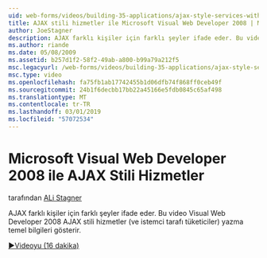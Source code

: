 ```yaml
---
uid: web-forms/videos/building-35-applications/ajax-style-services-with-microsoft-visual-web-developer-2008
title: AJAX stili hizmetler ile Microsoft Visual Web Developer 2008 | Microsoft Docs
author: JoeStagner
description: AJAX farklı kişiler için farklı şeyler ifade eder. Bu videoda Visual Web geliştirme AJAX stili hizmetler (ve istemci tarafı tüketiciler) yazma temel bilgileri gösterilmektedir...
ms.author: riande
ms.date: 05/08/2009
ms.assetid: b257d1f2-58f2-49ab-a800-b99a79a212f5
msc.legacyurl: /web-forms/videos/building-35-applications/ajax-style-services-with-microsoft-visual-web-developer-2008
msc.type: video
ms.openlocfilehash: fa75fb1ab17742455b1d06dfb74f868ff0ceb49f
ms.sourcegitcommit: 24b1f6decbb17bb22a45166e5fdb0845c65af498
ms.translationtype: MT
ms.contentlocale: tr-TR
ms.lasthandoff: 03/01/2019
ms.locfileid: "57072534"
---
```

<a name="ajax-style-services-with-microsoft-visual-web-developer-2008"></a>Microsoft Visual Web Developer 2008 ile AJAX Stili Hizmetler
====================
tarafından [ALi Stagner](https://github.com/JoeStagner)

AJAX farklı kişiler için farklı şeyler ifade eder. Bu video Visual Web Developer 2008 AJAX stili hizmetler (ve istemci tarafı tüketiciler) yazma temel bilgileri gösterir.

[&#9654;Videoyu (16 dakika)](https://channel9.msdn.com/Blogs/ASP-NET-Site-Videos/ajax-style-services-with-microsoft-visual-web-developer-2008)
